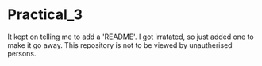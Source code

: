 # Practical_3
It kept on telling me to add a 'README'.
I got irratated, so just added one to make it go away.
This repository is not to be viewed by unautherised persons.
